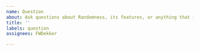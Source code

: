 ```yaml
---
name: Question
about: Ask questions about Randomness, its features, or anything that is unclear
title: ''
labels: question
assignees: FWDekker

---
```

